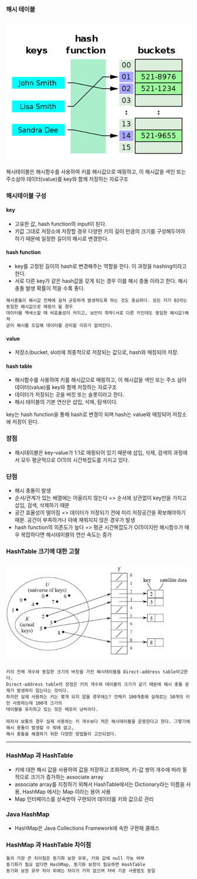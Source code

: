 ### 해시 테이블

## ![사진](https://github.com/leedongjoon121/Reference/blob/img/img/hashTable.png?raw=true)

해시테이블은 해시함수를 사용하여 키를 해시값으로 매핑하고, 이 해시값을 색인 또는 주소삼아 데이터(value)를 key와 함께 저장하는 자료구조

### 해시테이블 구성

#### key
- 고유한 값, hash function의 input이 된다.
- 키값 그대로 저장소에 저장할 경우 다양한 키의 길이 만큼의 크기를 구성해두어야 하기 때문에 일정한 길이의 해시로 변경한다.

#### hash function
- key를 고정된 길이의 hash로 변경해주는 역할을 한다. 이 과정을 hashing이라고 한다.
- 서로 다른 key가 같은 hash값을 갖게 되는 경우 이를 해시 충돌 이라고 한다. 해시 충돌 발생 확률이 적을 수록 좋다.

```
해시충돌이 해시값 전체에 걸쳐 균등하게 발생하도록 하는 것도 중요하다. 모든 키가 02라는 동일한 해시값으로 매핑이 될 경우
데이터를 액세스할 때 비효율성이 커지고, 보안이 취약(서로 다른 키인데도 동일한 해시값)해져 
굳이 해시를 도입해 데이터를 관리할 이유가 없어진다.
```
#### value
- 저장소(bucket, slot)에 최종적으로 저장되는 값으로, hash와 매칭되어 저장.

#### hash table
- 해시함수를 사용하여 키를 해시값으로 매핑하고, 이 해시값을 색인 또는 주소 삼아 데이터(value)를 key와 함께 저장하는 자료구조
- 데이터가 저장되는 곳을 버킷 또는 슬롯이라고 한다.
- 해시 테이블의 기본 연산은 삽입, 삭제, 탐색이다.

key는 hash function을 통해 hash로 변경이 되며 hash는 value와 매칭되어 저장소에 저장이 된다.

### 장점
- 해시테이블은 key-value가 1:1로 매핑되어 있기 때문에 삽입, 삭제, 검색의 과정에서 모두 평균적으로 O(1)의 시간복잡도를 가지고 있다.

### 단점
- 해시 충돌이 발생
- 순서/관계가 있는 배열에는 어울리지 않는다 => 순서에 상관없이 key만을 가지고 삽입, 검색, 삭제하기 때문
- 공간 효율성이 떨어짐 => 데이터가 저장되기 전에 미리 저장공간을 확보해야하기 때문. 공간이 부족하거나 아예 채워지지 않은 경우가 발생
- hash function의 의존도가 높다 => 평균 시간복잡도가 O(1)이지만 해시함수가 매우 복잡하다면 해시테이블의 연산 속도는 증가


### HashTable 크기에 대한 고찰

## ![사진](https://github.com/leedongjoon121/Reference/blob/img/img/hashTableSize.png?raw=true)

```
키의 전체 개수와 동일한 크기의 버킷을 가진 해시테이블을 Direct-address table라고한다.
Direct-address table의 장점은 키의 개수와 테이블의 크기가 같기 때문에 해시 충돌 문제가 발생하지 않는다는 것이다.
하지만 실제 사용하는 키는 몇개 되지 않을 경우에는? 전체키 100개중에 실제로는 10개의 키만 사용하는데 100개 크기의 
테이블을 유지하고 있는 것은 메모리 낭비이다.

따라서 보통의 경우 실제 사용하는 키 개수보다 적은 해시테이블을 운용한다고 한다. 그렇기에 해시 충돌이 발생할 수 밖에 없고, 
해시 충돌을 해결하기 위한 다양한 방법들이 고안되었다.
```

<hr/>

### HashMap 과 HashTable
- 키에 대한 해시 값을 사용하여 값을 저장하고 조회하며, 키-값 쌍의 개수에 따라 동적으로 크기가 증가하는 associate array
- associate array를 지칭하기 위해서 HashTable에서는 Dictionary라는 이름을 사용, HashMap 에서는 Map 이라는 용어 사용
- Map 인터페이스를 상속받아 구현되어 데이터를 키와 값으로 관리

### Java HashMap
- HashMap은 Java Collections Framework에 속한 구현체 클래스


### HashMap 과 HashTable 차이점
```
둘의 가장 큰 차이점은 동기화 보장 유뮤, 키와 값에 null 가능 여부
동기화가 필요 없다면 HashMap, 동기화 보장이 필요하면 HashTable
동기화 보장 유무 차이 외에는 차이가 거의 없으며 자바 기준 사용법도 동일
```
